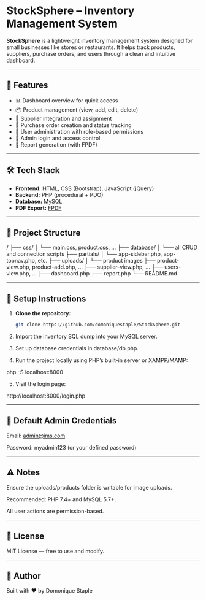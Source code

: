 # StockSphere – Inventory Management System

**StockSphere** is a lightweight inventory management system designed for small businesses like stores or restaurants. It helps track products, suppliers, purchase orders, and users through a clean and intuitive dashboard.

---

## 🚀 Features

- 📊 Dashboard overview for quick access  
- 📦 Product management (view, add, edit, delete)  
- 🤝 Supplier integration and assignment  
- 🛒 Purchase order creation and status tracking  
- 👤 User administration with role-based permissions  
- 🔐 Admin login and access control  
- 📄 Report generation (with FPDF)

---

## 🛠️ Tech Stack

- **Frontend:** HTML, CSS (Bootstrap), JavaScript (jQuery)  
- **Backend:** PHP (procedural + PDO)  
- **Database:** MySQL  
- **PDF Export:** [FPDF](http://www.fpdf.org/)

---

## 📁 Project Structure

/
├── css/
│ └── main.css, product.css, ...
├── database/
│ └── all CRUD and connection scripts
├── partials/
│ └── app-sidebar.php, app-topnav.php, etc.
├── uploads/
│ └── product images
├── product-view.php, product-add.php, ...
├── supplier-view.php, ...
├── users-view.php, ...
├── dashboard.php
├── report.php
└── README.md


---

## 🧪 Setup Instructions

1. **Clone the repository:**
   ```bash
   git clone https://github.com/domoniquestaple/StockSphere.git

2. Import the inventory SQL dump into your MySQL server.

3. Set up database credentials in database/db.php.

4. Run the project locally using PHP’s built-in server or XAMPP/MAMP:

php -S localhost:8000

5. Visit the login page:

http://localhost:8000/login.php

---

## 🔐 Default Admin Credentials
Email: admin@ims.com

Password: myadmin123 (or your defined password)

---

## ⚠️ Notes
Ensure the uploads/products folder is writable for image uploads.

Recommended: PHP 7.4+ and MySQL 5.7+.

All user actions are permission-based.

---

## 📄 License
MIT License — free to use and modify.

---

## 👤 Author
Built with ❤️ by Domonique Staple
